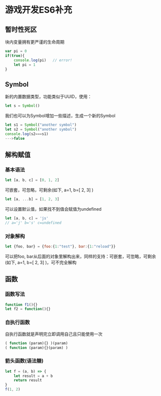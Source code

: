 # 游戏开发ES6补充

## 暂时性死区

块内变量拥有更严谨的生命周期

```js
var pi = 0
if(true){
    console.log(pi)   // error!
    let pi = 1
}
```

## Symbol

新的内置数据类型，功能类似于UUID，使用：

```js
let s = Symbol()
```

我们也可以为Symbol增加一些描述，生成一个新的Symbol

```js
let s1 = Symbol("another symbol")
let s2 = Symbol("another symbol")
console.log(s2===s1)
--->false
```

## 解构赋值

### 基本语法

```js
let [a, b, c] = [0, 1, 2]
```

可嵌套，可忽略，可剩余(如下, a=1, b=[ 2, 3] )

```js
let [a, ...b] = [1, 2, 3]
```

可以设置默认值，如果找不到值会赋值为undefined

```js
let [a, b, c] = 'js'
// a='j' b='s' c=undefined
```

### 对象解构

```js
let {foo, bar} = {foo:{1:"test"}, bar:{1:"reload"}}
```

可以把foo, bar从后面的对象里解构出来，同样的支持：可嵌套，可忽略，可剩余(如下, a=1, b=[ 2, 3] )，可不完全解构

## 函数

### 函数写法

```js
function f1(){}
let f2 = function(){}
```

### 自执行函数

自执行函数就是声明完立即调用自己且只能使用一次

```js
( function (param){} )(param)
( function (param){}(param) )
```

### 箭头函数(语法糖)

```js
let f = (a, b) => {
    let result = a + b
    return result
}
f(1, 2)
```

